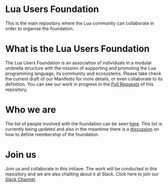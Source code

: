 # Lua Users Foundation

This is the main repository where the Lua community can collaborate in order to
organise the foundation. 

# What is the Lua Users Foundation 

The Lua Users Foundation is an association of individuals in a modular umbrella
structure with the mission of supporting and promoting the Lua programming
language, its community and ecosystems. Please take check the current draft of
our Manifesto for more details, or even collaborate to its definition. You can
see our work in progress in the [Pull Requests][pull-requests] of this
repository.

# Who we are
The list of people involved with the foundation can be seen [here][gh-org].
This list is currently being updated and also in the meantime there is a
[discussion][issue-1] on how to define membership of the foundation. 

# Join us

Join us and collaborate in this initiave. The work will be conducted in this
repository and we are also chatting about it at Slack. Click here to join our
[Slack Channel][slack-channel].

[pull-requests]: https://github.com/lua-users-foundation/foundation/pulls
[gh-org]: https://github.com/orgs/lua-users-foundation/people
[issue-1]: https://github.com/lua-users-foundation/foundation/issues/1
[slack-channel]: https://join.slack.com/t/lua-users-foundation/shared_invite/enQtMzMwMDQ2MTcwNzU4LTg1YmU1ZDg0ZGY0MGY2OTdhZjQ0YzZmNjAzNzdhMTZjNTdkMDNkOWNmZDlkMmZiNWQ0M2ZlNWQ4MGI5YjUxNzQ
